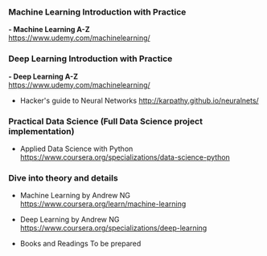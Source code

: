 ### Machine Learning Introduction with Practice
<b>- Machine Learning A-Z </b><br>
https://www.udemy.com/machinelearning/


### Deep Learning Introduction with Practice
<b>- Deep Learning A-Z</b><br>
https://www.udemy.com/machinelearning/

- Hacker's guide to Neural Networks
http://karpathy.github.io/neuralnets/


### Practical Data Science (Full Data Science project implementation)
- Applied Data Science with Python
https://www.coursera.org/specializations/data-science-python


### Dive into theory and details
- Machine Learning by Andrew NG
https://www.coursera.org/learn/machine-learning

- Deep Learning by Andrew NG
https://www.coursera.org/specializations/deep-learning

- Books and Readings
To be prepared
